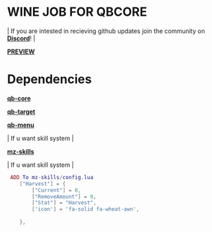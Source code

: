 # WINE JOB FOR QBCORE

| If you are intested in recieving github updates join the community on **[Discord](https://discord.gg/3t2prQhEhP)**! |



**[PREVIEW](https://youtu.be/GGiI4cPVPFQ)**




# Dependencies


**[qb-core](https://github.com/qbcore-framework/qb-core)**

**[qb-target](https://github.com/qbcore-framework/qb-target)**

**[qb-menu](https://github.com/qbcore-framework/qb-menu)**


| If u want skill system  |
 
**[mz-skills](https://github.com/MrZainRP/mz-skills)**

| If u want skill system  |


```lua
 ADD To mz-skills/config.lua
    ["Harvest"] = {
        ["Current"] = 0,
        ["RemoveAmount"] = 0,
        ["Stat"] = "Harvest",
        ['icon'] = 'fa-solid fa-wheat-awn', 
        
    }, 
````
